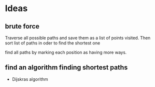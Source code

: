 # Ideas

## brute force
Traverse all possible paths and save them as a list of points visited. Then sort list of paths
in oder to find the shortest one

find all paths by marking each position as having more ways. 

## find an algorithm finding shortest paths
- Dijskras algorithm
